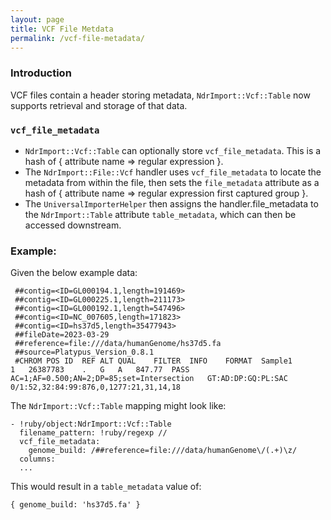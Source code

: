```yaml
---
layout: page
title: VCF File Metdata
permalink: /vcf-file-metadata/
---
```


### Introduction
VCF files contain a header storing metadata, `NdrImport::Vcf::Table` now supports retrieval and storage of that data.

### `vcf_file_metadata`
* `NdrImport::Vcf::Table` can optionally store `vcf_file_metadata`. This is a hash of { attribute name => regular expression }.
* The `NdrImport::File::Vcf` handler uses `vcf_file_metadata` to locate the metadata from within the file, then sets the `file_metadata` attribute as a hash of { attribute name => regular expression first captured group }.
* The `UniversalImporterHelper` then assigns the handler.file_metadata to the `NdrImport::Table` attribute `table_metadata`, which can then be accessed downstream.


###  Example:
Given the below example data:

```
 ##contig=<ID=GL000194.1,length=191469>
 ##contig=<ID=GL000225.1,length=211173>
 ##contig=<ID=GL000192.1,length=547496>
 ##contig=<ID=NC_007605,length=171823>
 ##contig=<ID=hs37d5,length=35477943>
 ##fileDate=2023-03-29
 ##reference=file:///data/humanGenome/hs37d5.fa
 ##source=Platypus_Version_0.8.1
 #CHROM	POS	ID	REF	ALT	QUAL	FILTER	INFO	FORMAT	Sample1
1	26387783	.	G	A	847.77	PASS	AC=1;AF=0.500;AN=2;DP=85;set=Intersection	GT:AD:DP:GQ:PL:SAC	0/1:52,32:84:99:876,0,1277:21,31,14,18
```

The `NdrImport::Vcf::Table` mapping might look like:

```
- !ruby/object:NdrImport::Vcf::Table
  filename_pattern: !ruby/regexp //
  vcf_file_metadata:
    genome_build: /##reference=file:///data/humanGenome\/(.+)\z/
  columns:
  ...
```

This would result in a `table_metadata` value of:
```
{ genome_build: 'hs37d5.fa' }
```
